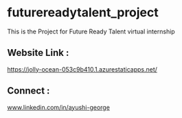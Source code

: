 # futurereadytalent_project
This is the Project for  Future Ready Talent virtual internship

## Website Link :
https://jolly-ocean-053c9b410.1.azurestaticapps.net/

## Connect  :
www.linkedin.com/in/ayushi-george
